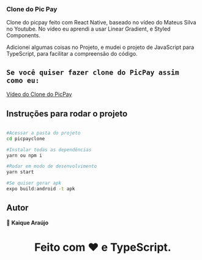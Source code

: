 ### Clone do Pic Pay

Clone do picpay feito com React Native, baseado no vídeo do Mateus Silva no Youtube.
No vídeo eu aprendi a usar Linear Gradient, e Styled Components.

Adicionei algumas coisas no Projeto, e mudei o projeto de JavaScript para TypeScript,
para facilitar a compreensão do código.

## `Se você quiser fazer clone do PicPay assim como eu:`

[Vídeo do Clone do PicPay](https://www.youtube.com/watch?v=0CraBZHejKI)

## Instruções para rodar o projeto

```sh

#Acessar a pasta do projeto
cd picpayclone

#Instalar todas as dependências
yarn ou npm i

#Rodar em modo de desenvolvimento
yarn start

#Se quiser gerar apk
expo build:android -t apk

```

## Autor

👤 **Kaique Araújo**

<h1 align="center">Feito com ❤️ e TypeScript.</h1>
